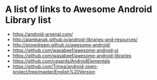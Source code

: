 A list of links to Awesome Android Library list
===========================
* https://android-arsenal.com/
* http://alamkanak.github.io/android-libraries-and-resources/
* http://snowdream.github.io/awesome-android/
* https://github.com/wasabeef/awesome-android-ui
* https://github.com/wasabeef/awesome-android-libraries
* https://github.com/cesards/AndroidElementals
* https://github.com/Trinea/android-open-project/tree/master/English%20Version

